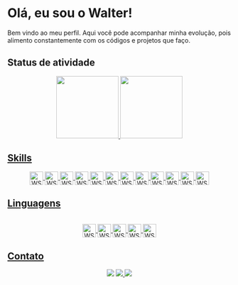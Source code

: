 # Olá, eu sou o Walter!
Bem vindo ao meu perfil.
Aqui você pode acompanhar minha evolução, pois alimento constantemente com os códigos e projetos que faço.


## Status de atividade

<div align="center">
  <a href="https://github.com/WalterSopraniJr">
  <img height="140em" src="https://github-readme-stats.vercel.app/api?username=WalterSopraniJr&show_icons=true&theme=dark&include_all_commits=true&count_private=true"/>
  <img height="140em" src="https://github-readme-stats.vercel.app/api/top-langs/?username=WalterSopraniJr&layout=compact&langs_count=7&theme=dark"/>
</div>
  

  
  ## Skills

   
  <div align="center">
    
  <img align="center" alt="WSJ-Git" height="30"  src="https://img.shields.io/badge/Git-F05032?style=for-the-badge&logo=git&logoColor=white" /> 

  <img align="center" alt="WSJ-nodejs" height="30" src="https://img.shields.io/badge/Node.js-43853D?style=for-the-badge&logo=node.js&logoColor=white" />
  <img align="center" alt="WSJ-dotnet" height="30"  src="https://img.shields.io/badge/.NET-5C2D91?style=for-the-badge&logo=.net&logoColor=white" />
  <img align="center" alt="WSJ-pyc" height="30"  src="https://img.shields.io/badge/PyChamr-000000?style=for-the-badge&logo=pycharm&logoColor=white" />

  <img align="center" alt="WSJ-mysql" height="30"  src="https://img.shields.io/badge/MySQL-00000F?style=for-the-badge&logo=mysql&logoColor=white" />
  <img align="center" alt="WSJ-bi" height="30"  src="https://img.shields.io/badge/Power_BI-F2C811?style=for-the-badge&logo=power-bi&logoColor=white" />  
    
  <img align="center" alt="WSJ-npm" height="30"  src="https://img.shields.io/badge/NPM-CB3837?style=for-the-badge&logo=npm&logoColor=white" /> 
  <img align="center" alt="WSJ-express" height="30"  src="https://img.shields.io/badge/express-000000?style=for-the-badge&logo=express&logoColor=white" />     
  <img align="center" alt="WSJ-sequelize" height="30"  src="https://img.shields.io/badge/sequelize-52B0E7?style=for-the-badge&logo=sequelize&logoColor=white" /> 
  <img align="center" alt="WSJ-nodemon" height="30"  src="https://img.shields.io/badge/nodemon-76D04B?style=for-the-badge&logo=nodemon&logoColor=white" /> 

  <img align="center" alt="WSJ-evernote" height="30" src="https://img.shields.io/badge/evernote-00A82D?style=for-the-badge&logo=evernote&logoColor=white" />     
  <img align="center" alt="WSJ-trello" height="30" src="https://img.shields.io/badge/Trello-0052CC?style=for-the-badge&logo=trello&logoColor=white" />
    
</div>
  
   
  
  
  ## Linguagens 
  
  <div align="center">
    
  <div style="display: inline_block"><br>
    
    
  <img align="center" alt="WSJ-Java" height="30"  src="https://img.shields.io/badge/Java-ED8B00?style=for-the-badge&logo=java&logoColor=white">
  <img align="center" alt="WSJ-Js" height="30"  src="https://img.shields.io/badge/JavaScript-F7DF1E?style=for-the-badge&logo=javascript&logoColor=black">
  <img align="center" alt="WSJ-CS" height="30"  src="https://img.shields.io/badge/C%23-239120?style=for-the-badge&logo=c-sharp&logoColor=white" />
  <img align="center" alt="WSJ-Python" height="30"  src="https://img.shields.io/badge/Python-3776AB?style=for-the-badge&logo=python&logoColor=white" />
  <img align="center" alt="WSJ-HTML" height="30"  src="https://img.shields.io/badge/HTML-239120?style=for-the-badge&logo=html5&logoColor=white">

</div>
    </div>
   
   ## Contato
   <div align="center">
    
  <a href="https://www.instagram.com/_walterjunior/" target="_blank"><img src="https://img.shields.io/badge/-Instagram-%23E4405F?style=for-the-badge&logo=instagram&logoColor=white" target="_blank"></a>
  <a href = "mailto:waltersopranijr@gmail.com"><img src="https://img.shields.io/badge/-Gmail-%23333?style=for-the-badge&logo=gmail&logoColor=white" target="_blank">      </a>
  <a href="https://www.linkedin.com/in/walter-soprani-junior/" target="_blank"><img src="https://img.shields.io/badge/-LinkedIn-%230077B5?style=for-the-badge&logo=linkedin&logoColor=white" target="_blank"></a> 

 
</div>
    
